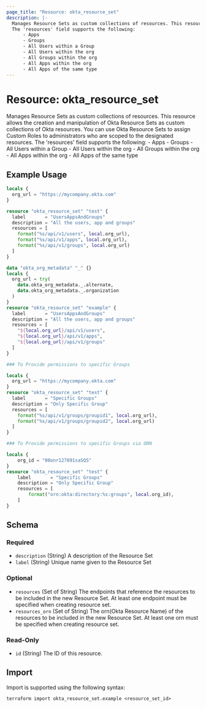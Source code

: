 ```yaml
---
page_title: "Resource: okta_resource_set"
description: |-
  Manages Resource Sets as custom collections of resources. This resource allows the creation and manipulation of Okta Resource Sets as custom collections of Okta resources. You can use Okta Resource Sets to assign Custom Roles to administrators who are scoped to the designated resources.
  The 'resources' field supports the following:
      - Apps
      - Groups
      - All Users within a Group
      - All Users within the org
      - All Groups within the org
      - All Apps within the org
      - All Apps of the same type
---
```


# Resource: okta_resource_set

Manages Resource Sets as custom collections of resources. This resource allows the creation and manipulation of Okta Resource Sets as custom collections of Okta resources. You can use Okta Resource Sets to assign Custom Roles to administrators who are scoped to the designated resources. 
The 'resources' field supports the following:
	- Apps
	- Groups
	- All Users within a Group
	- All Users within the org
	- All Groups within the org
	- All Apps within the org
	- All Apps of the same type

## Example Usage

```terraform
locals {
  org_url = "https://mycompany.okta.com"
}

resource "okta_resource_set" "test" {
  label       = "UsersAppsAndGroups"
  description = "All the users, app and groups"
  resources = [
    format("%s/api/v1/users", local.org_url),
    format("%s/api/v1/apps", local.org_url),
    format("%s/api/v1/groups", local.org_url)
  ]
}

data "okta_org_metadata" "_" {}
locals {
  org_url = try(
    data.okta_org_metadata._.alternate,
    data.okta_org_metadata._.organization
  )
}
resource "okta_resource_set" "example" {
  label       = "UsersAppsAndGroups"
  description = "All the users, app and groups"
  resources = [
    "${local.org_url}/api/v1/users",
    "${local.org_url}/api/v1/apps",
    "${local.org_url}/api/v1/groups"
  ]
}

### To Provide permissions to specific Groups

locals {
  org_url = "https://mycompany.okta.com"
}
resource "okta_resource_set" "test" {
  label       = "Specific Groups"
  description = "Only Specific Group"
  resources = [
    format("%s/api/v1/groups/groupid1", local.org_url),
    format("%s/api/v1/groups/groupid2", local.org_url)
  ]
}

### To Provide permissions to specific Groups via ORN

locals {
	org_id = "00onr127891saSQS"
}
resource "okta_resource_set" "test" {
	label       = "Specific Groups"
	description = "Only Specific Group"
	resources = [
		format("orn:okta:directory:%s:groups", local.org_id),
	]
}
```

<!-- schema generated by tfplugindocs -->
## Schema

### Required

- `description` (String) A description of the Resource Set
- `label` (String) Unique name given to the Resource Set

### Optional

- `resources` (Set of String) The endpoints that reference the resources to be included in the new Resource Set. At least one endpoint must be specified when creating resource set.
-  `resources_orn` (Set of String) The orn(Okta Resource Name) of the resources to be included in the new Resource Set. At least one orn must be specified when creating resource set.

### Read-Only

- `id` (String) The ID of this resource.

## Import

Import is supported using the following syntax:

```shell
terraform import okta_resource_set.example <resource_set_id>
```
